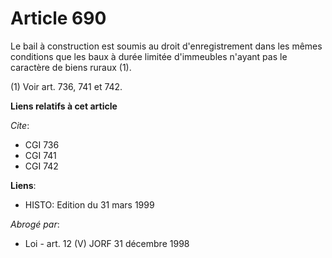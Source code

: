 # Article 690

Le bail à construction est soumis au droit d'enregistrement dans les mêmes conditions que les baux à durée limitée
d'immeubles n'ayant pas le caractère de biens ruraux (1).

(1) Voir art. 736, 741 et 742.

**Liens relatifs à cet article**

_Cite_:

  - CGI 736
  - CGI 741
  - CGI 742

**Liens**:

  - HISTO: Edition du 31 mars 1999

_Abrogé par_:

  - Loi - art. 12 (V) JORF 31 décembre 1998
